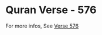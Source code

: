 # Quran Verse - 576 

For more infos, See [Verse 576](https://www.quranbookk.com/quran/search?q=576)